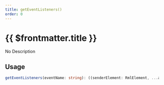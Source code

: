 ```yaml
---
title: getEventListeners()
order: 0
---
```


# {{ $frontmatter.title }}

No Description

## Usage

```ts
getEventListeners(eventName: string): ((senderElement: RmlElement, ...args: any[]) => void)[];
```
